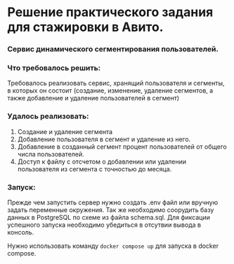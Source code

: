 # Решение практического задания для стажировки в Авито.

### Сервис динамического сегментирования пользователей.

### Что требовалось решить:

Требовалось реализовать сервис, хранящий пользователя и сегменты, в которых он состоит (создание, изменение, удаление сегментов, а также добавление и удаление пользователей в сегмент)

### Удалось реализовать:
1. Создание и удаление сегмента
2. Добавление пользователя в сегмент и удаление из него.
3. Добавление в созданный сегмент процент пользователей от общего числа пользователей.
4. Доступ к файлу с отсчетом о добавлении или удалении пользователя из сегмента с точностью до месяца.

### Запуск:

Прежде чем запустить сервер нужно создать .env файл или вручную задать переменные окружения. Так же необходимо соорудить базу данных в PostgreSQL по схеме из файла schema.sql. Для фиксации успешного запуска необходимо убедиться в отсутвии вывода в консоль.

Нужно использовать команду `docker compose up` для запуска в docker compose.
 
